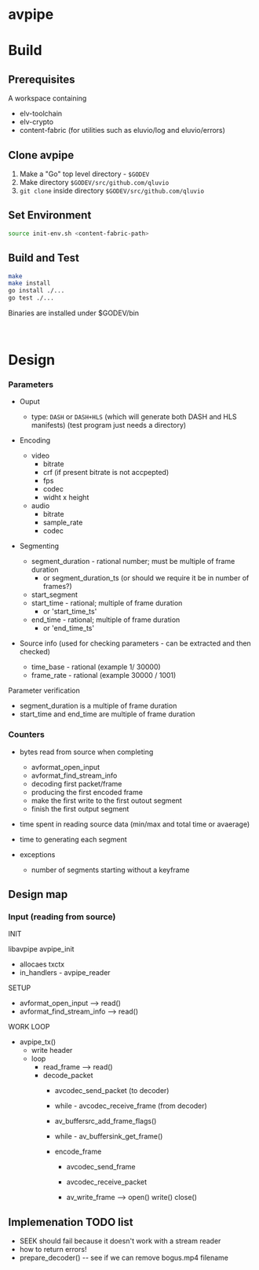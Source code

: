 # avpipe

# Build

## Prerequisites

A workspace containing
 - elv-toolchain
 - elv-crypto
 - content-fabric (for utilities such as eluvio/log and eluvio/errors)

## Clone avpipe

1. Make a "Go" top level directory - `$GODEV`
1. Make directory `$GODEV/src/github.com/qluvio`
1. `git clone` inside directory `$GODEV/src/github.com/qluvio`

## Set Environment

```bash
source init-env.sh <content-fabric-path>
```

## Build and Test

```bash
make
make install
go install ./...
go test ./...
```
Binaries are installed under $GODEV/bin

<br>

# Design

### Parameters

- Ouput
  - type: `DASH` or `DASH+HLS` (which will generate both DASH and HLS manifests)
    (test program just needs a directory)

- Encoding
  - video
    - bitrate
    - crf (if present bitrate is not accpepted)
	- fps
    - codec
    - widht x height
  - audio
    - bitrate
    - sample_rate
	- codec

- Segmenting
  - segment_duration - rational number; must be multiple of frame duration
    - or segment_duration_ts (or should we require it be in number of frames?)
  - start_segment
  - start_time  - rational; multiple of frame duration
    - or 'start_time_ts'
  - end_time    - rational; multiple of frame duration
    - or 'end_time_ts'

- Source info (used for checking parameters - can be extracted and then checked)
  - time_base - rational (example 1/ 30000)
  - frame_rate - rational (example 30000 / 1001)

Parameter verification

- segment_duration is a multiple of frame duration
- start_time and end_time are multiple of frame duration


### Counters

- bytes read from source when completing
  - avformat_open_input
  - avformat_find_stream_info
  - decoding first packet/frame
  - producing the first encoded frame
  - make the first write to the first outout segment
  - finish the first output segment

- time spent in reading source data (min/max and total time or avaerage)
- time to generating each segment

- exceptions
  - number of segments starting without a keyframe




## Design map

### Input (reading from source)

INIT

libavpipe avpipe_init
  - allocaes txctx
  - in_handlers - avpipe_reader

SETUP
  - avformat_open_input                   --> read()
  - avformat_find_stream_info             --> read()

WORK LOOP

  - avpipe_tx()
    - write header
	- loop
	  - read_frame                        --> read()
	  - decode_packet
	    - avcodec_send_packet     (to decoder)
		- while - avcodec_receive_frame   (from decoder)

        - av_buffersrc_add_frame_flags()
		- while - av_buffersink_get_frame()

		- encode_frame
          - avcodec_send_frame
		  - avcodec_receive_packet

		  - av_write_frame               --> open() write() close()


## Implemenation TODO list

- SEEK should fail because it doesn't work with a stream reader
- how to return errors!
- prepare_decoder() -- see if we can remove bogus.mp4 filename
